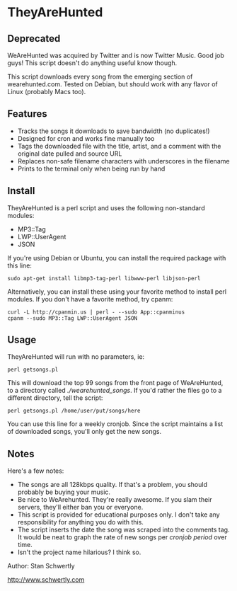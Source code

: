 TheyAreHunted
=============

Deprecated
----------

WeAreHunted was acquired by Twitter and is now Twitter Music. Good job guys! This script doesn't do anything useful know though.

This script downloads every song from the emerging section of wearehunted.com. Tested on Debian, but should work with any flavor of Linux (probably Macs too).  

Features
--------
 * Tracks the songs it downloads to save bandwidth (no duplicates!) 
 * Designed for cron and works fine manually too
 * Tags the downloaded file with the title, artist, and a comment with the original date pulled and source URL
 * Replaces non-safe filename characters with underscores in the filename
 * Prints to the terminal only when being run by hand 

Install
-------

TheyAreHunted is a perl script and uses the following non-standard modules:

 * MP3::Tag
 * LWP::UserAgent
 * JSON

If you're using Debian or Ubuntu, you can install the required package with this line: 

    sudo apt-get install libmp3-tag-perl libwww-perl libjson-perl

Alternatively, you can install these using your favorite method to install perl modules. If you don't have a favorite method, try cpanm:

    curl -L http://cpanmin.us | perl - --sudo App::cpanminus
	cpanm --sudo MP3::Tag LWP::UserAgent JSON

Usage
-----

TheyAreHunted will run with no parameters, ie:

    perl getsongs.pl

This will download the top 99 songs from the front page of WeAreHunted, to a directory called *./wearehunted_songs*. If you'd rather the files go to a different directory, tell the script:

    perl getsongs.pl /home/user/put/songs/here

You can use this line for a weekly cronjob. Since the script maintains a list of downloaded songs, you'll only get the new songs.

Notes
-----

Here's a few notes:

 * The songs are all 128kbps quality. If that's a problem, you should probably be buying your music.
 * Be nice to WeArehunted. They're really awesome. If you slam their servers, they'll either ban you or everyone.
 * This script is provided for educational purposes only. I don't take any responsibility for anything you do with this.
 * The script inserts the date the song was scraped into the comments tag. It would be neat to graph the rate of new songs per *cronjob period* over time.
 * Isn't the project name hilarious? I think so.

Author: Stan Schwertly

http://www.schwertly.com

